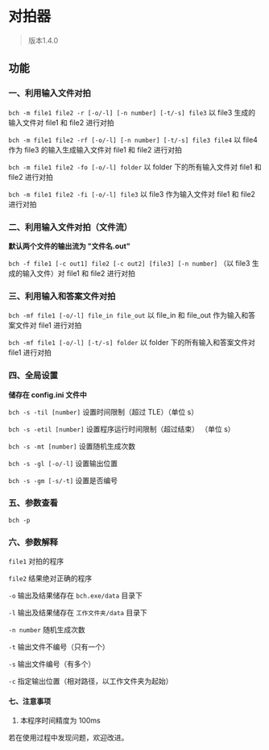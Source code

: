 # 对拍器

> 版本1.4.0

## 功能

### 一、利用输入文件对拍

`bch -m file1 file2 -r [-o/-l] [-n number] [-t/-s] file3`
以 file3 生成的输入文件对 file1 和 file2 进行对拍

`bch -m file1 file2 -rf [-o/-l] [-n number] [-t/-s] file3 file4`
以 file4 作为 file3 的输入生成输入文件对 file1 和 file2 进行对拍

`bch -m file1 file2 -fo [-o/-l] folder`
以 folder 下的所有输入文件对 file1 和 file2 进行对拍

`bch -m file1 file2 -fi [-o/-l] file3`
以 file3 作为输入文件对 file1 和 file2 进行对拍

### 二、利用输入文件对拍（文件流）

**默认两个文件的输出流为 "文件名.out"**

`bch -f file1 [-c out1] file2 [-c out2] [file3] [-n number]`
（以 file3 生成的输入文件）对 file1 和 file2 进行对拍

### 三、利用输入和答案文件对拍

`bch -mf file1 [-o/-l] file_in file_out`
以 file_in 和 file_out 作为输入和答案文件对 file1 进行对拍

`bch -mf file1 [-o/-l] [-t/-s] folder`
以 folder 下的所有输入和答案文件对 file1 进行对拍

### 四、全局设置

**储存在 config.ini 文件中**

`bch -s -til [number]` 设置时间限制（超过 TLE）（单位 s）

`bch -s -etil [number]` 设置程序运行时间限制（超过结束） （单位 s）

`bch -s -mt [number]` 设置随机生成次数

`bch -s -gl [-o/-l]` 设置输出位置

`bch -s -gm [-s/-t]` 设置是否编号

### 五、参数查看

`bch -p`

### 六、参数解释

`file1` 对拍的程序

`file2` 结果绝对正确的程序

`-o` 输出及结果储存在 `bch.exe/data` 目录下  

`-l` 输出及结果储存在 `工作文件夹/data` 目录下

`-n number` 随机生成次数

`-t` 输出文件不编号（只有一个）

`-s` 输出文件编号（有多个）

`-c` 指定输出位置（相对路径，以工作文件夹为起始）

#### 七、注意事项

1. 本程序时间精度为 100ms



若在使用过程中发现问题，欢迎改进。
